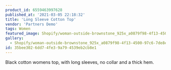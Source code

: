 ```yaml
---
product_id: 6559463997628
published_at: '2021-03-05 22:18:32'
title: 'Long Sleeve Cotton Top'
vendor: 'Partners Demo'
tags: Women
featured_image: Shopify/woman-outside-brownstone_925x_a0879f98-4f13-4500-97c6-7de8e7b6fd42.jpg
gallery:
  - Shopify/woman-outside-brownstone_925x_a0879f98-4f13-4500-97c6-7de8e7b6fd42.jpg
id: 35bee302-6dd7-4fe3-9a79-4539eb2cb8e1
---
```

<p>Black cotton womens top, with long sleeves, no collar and a thick hem.</p>